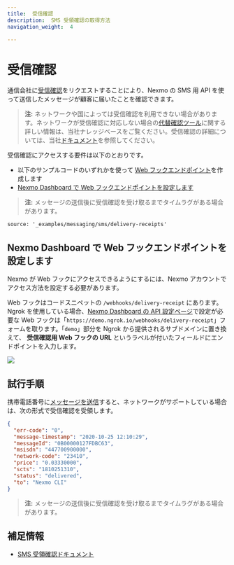 ```yaml
---
title:  受信確認
description:  SMS 受領確認の取得方法
navigation_weight:  4

---
```



受信確認
====

通信会社に[受信確認](/messaging/sms/guides/delivery-receipts)をリクエストすることにより、Nexmo の SMS 用 API を使って送信したメッセージが顧客に届いたことを確認できます。

> **注:** ネットワークや国によっては受信確認を利用できない場合があります。ネットワークが受信確認に対応しない場合の[代替確認ツール](https://help.nexmo.com/hc/en-us/articles/204014863)に関する詳しい情報は、当社ナレッジベースをご覧ください。受信確認の詳細については、当社[ドキュメント](/messaging/sms/guides/delivery-receipts)を参照してください。

受信確認にアクセスする要件は以下のとおりです。

* 以下のサンプルコードのいずれかを使って [Web フックエンドポイント](/messaging/sms/code-snippets/before-you-begin#webhooks)を作成します
* [Nexmo Dashboard で Web フックエンドポイントを設定します](#configure-the-webhook-endpoint-in-your-nexmo-dashboard)

> **注:** メッセージの送信後に受信確認を受け取るまでタイムラグがある場合があります。

```code_snippets
source: '_examples/messaging/sms/delivery-receipts'
```

Nexmo Dashboard で Web フックエンドポイントを設定します
--------------------------------------

Nexmo が Web フックにアクセスできるようにするには、Nexmo アカウントでアクセス方法を設定する必要があります。

Web フックはコードスニペットの `/webhooks/delivery-receipt` にあります。Ngrok を使用している場合、[Nexmo Dashboard の API 設定ページ](https://dashboard.nexmo.com/settings)で設定が必要な Web フックは「`https://demo.ngrok.io/webhooks/delivery-receipt`」フォームを取ります。「`demo`」部分を Ngrok から提供されるサブドメインに置き換えて、 **受信確認用 Web フックの URL** というラベルが付いたフィールドにエンドポイントを入力します。

![](public/meta/screenshots/smsDLRsettings.png)

試行手順
----

携帯電話番号に[メッセージを送信](send-an-sms)すると、ネットワークがサポートしている場合は、次の形式で受信確認を受領します。

```json
{
  "err-code": "0",
  "message-timestamp": "2020-10-25 12:10:29",
  "messageId": "0B00000127FDBC63",
  "msisdn": "447700900000",
  "network-code": "23410",
  "price": "0.03330000",
  "scts": "1810251310",
  "status": "delivered",
  "to": "Nexmo CLI"
}
```

> **注:** メッセージの送信後に受信確認を受け取るまでタイムラグがある場合があります。

補足情報
----

* [SMS 受領確認ドキュメント](/messaging/sms/guides/delivery-receipts)

